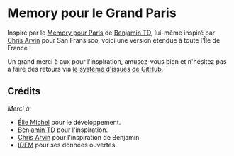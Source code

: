 Memory pour le Grand Paris
==========================

Inspiré par le [Memory pour Paris](https://memory.pour.paris) de [Benjamin TD](https://twitter.com/_benjamintd), lui-même inspiré par [Chris Arvin](https://carvin.github.io/sf-street-names/) pour San Fransisco, voici une version étendue à toute l'Île de France !

Un grand merci à aux pour l'inspiration, amusez-vous bien et n'hésitez pas à faire des retours via [le système d'issues de GitHub](https://github.com/eliemichel/MemoryIDF/issues).

Crédits
-------

*Merci à:*

 - [Élie Michel](http://eliemichel.fr) pour le développement.
 - [Benjamin TD](https://twitter.com/_benjamintd) pour l'inspiration.
 - [Chris Arvin](https://twitter.com/chrisarvinsf) pour l'inspiration de Benjamin.
 - [IDFM](https://data.iledefrance-mobilites.fr) pour ses données ouvertes.
